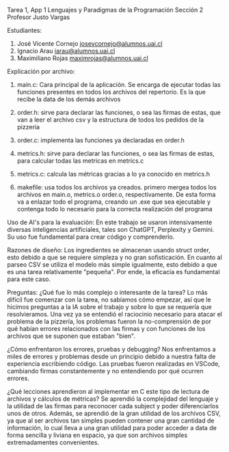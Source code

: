 Tarea 1, App 1 Lenguajes y Paradigmas de la Programación Sección 2
Profesor Justo Vargas

Estudiantes: 
1. José Vicente Cornejo josevcornejo@alumnos.uai.cl
2. Ignacio Arau iarau@alumnos.uai.cl
3. Maximiliano Rojas maximrojas@alumnos.uai.cl

Explicación por archivo:

1. main.c: Cara principal de la aplicación. Se encarga de ejecutar todas las funciones presentes en todos los archivos del repertorio. Es la que recibe la data de los demás archivos


3. order.h: sirve para declarar las funciones, o sea las firmas de estas, que van a leer el archivo csv y la estructura de todos los pedidos de la pizzería


4. order.c: implementa las funciones ya declaradas en order.h


5. metrics.h: sirve para declarar las funciones, o sea las firmas de estas, para calcular todas las metricas en metrics.c


6. metrics.c: calcula las métricas gracias a lo ya conocido en metrics.h


8. makefile: usa todos los archivos ya creados. primero mergea todos los archivos en main.o, metrics.o order.o, respectivamente. De esta forma va a enlazar todo el programa, creando un .exe que sea ejecutable y contenga todo lo necesario para la correcta realización del programa


Uso de AI's para la evaluación: 
En este trabajo se usaron intensivamente diversas inteligencias artificiales, tales son ChatGPT, Perplexity y Gemini. Su uso fue fundamental para crear código y comprenderlo. 

Razones de diseño:
Los ingredientes se almacenan usando struct order, esto debido a que se requiere simpleza y no gran sofisticación.
En cuanto al parseo CSV se utiliza el modelo más simple igualmente, esto debido a que es una tarea relativamente "pequeña". Por ende, la eficacia es fundamental para este caso.


Preguntas:
¿Qué fue lo más complejo o interesante de la tarea?
Lo más difícil fue comenzar con la tarea, no sabíamos cómo empezar, así que le hicimos preguntas a la IA sobre el trabajo y sobre lo que se requería que resolvieramos.
Una vez ya se entendió el raciocinio necesario para atacar el problema de la pizzería, los problemas fueron la no-comprensión de por qué habían errores relacionados con las firmas y con funciones de los archivos que se suponen que estaban "bien".

¿Cómo enfrentaron los errores, pruebas y debugging?
Nos enfrentamos a miles de errores y problemas desde un principio debido a nuestra falta de experiencia escribiendo código.
Las pruebas fueron realizadas en VSCode, cambiando firmas constantemente y no entendiendo por qué ocurren errores.

¿Qué lecciones aprendieron al implementar en C este tipo de lectura de archivos y cálculos de métricas?
Se aprendió la complejidad del lenguaje y la utilidad de las firmas para reconocer cada subject y poder diferenciarlos unos de otros.
Además, se aprendió de la gran utilidad de los archivos CSV, ya que al ser archivos tan simples pueden contener una gran cantidad de información, lo cual lleva a una gran utilidad para poder acceder a data de forma sencilla y liviana en espacio, ya que son archivos simples extremadamentes convenientes.
